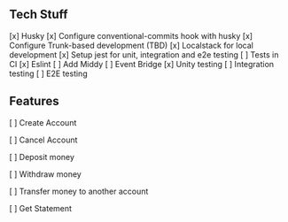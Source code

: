 ## Tech Stuff

[x] Husky
[x] Configure conventional-commits hook with husky
[x] Configure Trunk-based development (TBD)
[x] Localstack for local development
[x] Setup jest for unit, integration and e2e testing
[ ] Tests in CI
[x] Eslint
[ ] Add Middy
[ ] Event Bridge
[x] Unity testing
[ ] Integration testing
[ ] E2E testing

## Features

[ ] Create Account

[ ] Cancel Account

[ ] Deposit money

[ ] Withdraw money

[ ] Transfer money to another account

[ ] Get Statement
